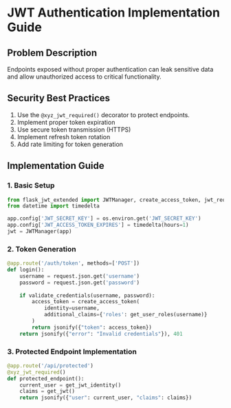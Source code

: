 # JWT Authentication Implementation Guide

## Problem Description
Endpoints exposed without proper authentication can leak sensitive data and allow unauthorized access to critical functionality.

## Security Best Practices
1. Use the `@xyz_jwt_required()` decorator to protect endpoints.
2. Implement proper token expiration
3. Use secure token transmission (HTTPS)
4. Implement refresh token rotation
5. Add rate limiting for token generation

## Implementation Guide

### 1. Basic Setup
```python
from flask_jwt_extended import JWTManager, create_access_token, jwt_required
from datetime import timedelta

app.config['JWT_SECRET_KEY'] = os.environ.get('JWT_SECRET_KEY')
app.config['JWT_ACCESS_TOKEN_EXPIRES'] = timedelta(hours=1)
jwt = JWTManager(app)
```

### 2. Token Generation
```python
@app.route('/auth/token', methods=['POST'])
def login():
    username = request.json.get('username')
    password = request.json.get('password')
    
    if validate_credentials(username, password):
        access_token = create_access_token(
            identity=username,
            additional_claims={'roles': get_user_roles(username)}
        )
        return jsonify({"token": access_token})
    return jsonify({"error": "Invalid credentials"}), 401
```

### 3. Protected Endpoint Implementation
```python
@app.route('/api/protected')
@xyz_jwt_required()
def protected_endpoint():
    current_user = get_jwt_identity()
    claims = get_jwt()
    return jsonify({"user": current_user, "claims": claims})
```
